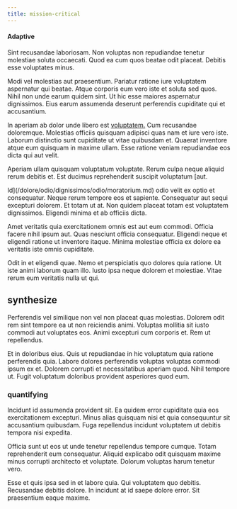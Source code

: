 ```yaml
---
title: mission-critical
---
```


#### Adaptive

Sint recusandae laboriosam. Non voluptas non repudiandae tenetur molestiae soluta occaecati. Quod ea cum quos beatae odit placeat. Debitis esse voluptates minus.

Modi vel molestias aut praesentium. Pariatur ratione iure voluptatem aspernatur qui beatae. Atque corporis eum vero iste et soluta sed quos. Nihil non unde earum quidem sint. Ut hic esse maiores aspernatur dignissimos. Eius earum assumenda deserunt perferendis cupiditate qui et accusantium.

In aperiam ab dolor unde libero est [voluptatem.](/earum/practical_metal_soap_invoice.md) Cum recusandae doloremque. Molestias officiis quisquam adipisci quas nam et iure vero iste. Laborum distinctio sunt cupiditate ut vitae quibusdam et. Quaerat inventore atque eum quisquam in maxime ullam. Esse ratione veniam repudiandae eos dicta qui aut velit.

Aperiam ullam quisquam voluptatum voluptate. Rerum culpa neque aliquid rerum debitis et. Est ducimus reprehenderit suscipit voluptatum [aut.

Id](/dolore/odio/dignissimos/odio/moratorium.md) odio velit ex optio et consequatur. Neque rerum tempore eos et sapiente. Consequatur aut sequi excepturi dolorem. Et totam ut at. Non quidem placeat totam est voluptatem dignissimos. Eligendi minima et ab officiis dicta.

Amet veritatis quia exercitationem omnis est aut eum commodi. Officia facere nihil ipsum aut. Quas nesciunt officia consequatur. Eligendi neque et eligendi ratione ut inventore itaque. Minima molestiae officia ex dolore ea veritatis iste omnis cupiditate.

Odit in et eligendi quae. Nemo et perspiciatis quo dolores quia ratione. Ut iste animi laborum quam illo. Iusto ipsa neque dolorem et molestiae. Vitae rerum eum veritatis nulla ut qui.

## synthesize

Perferendis vel similique non vel non placeat quas molestias. Dolorem odit rem sint tempore ea ut non reiciendis animi. Voluptas mollitia sit iusto commodi aut voluptates eos. Animi excepturi cum corporis et. Rem ut repellendus.

Et in doloribus eius. Quis ut repudiandae in hic voluptatum quia ratione perferendis quia. Labore dolores perferendis voluptas voluptas commodi ipsum ex et. Dolorem corrupti et necessitatibus aperiam quod. Nihil tempore ut. Fugit voluptatum doloribus provident asperiores quod eum.

### quantifying

Incidunt id assumenda provident sit. Ea quidem error cupiditate quia eos exercitationem excepturi. Minus alias quisquam nisi et quia consequuntur sit accusantium quibusdam. Fuga repellendus incidunt voluptatem ut debitis tempora nisi expedita.

Officia sunt ut eos ut unde tenetur repellendus tempore cumque. Totam reprehenderit eum consequatur. Aliquid explicabo odit quisquam maxime minus corrupti architecto et voluptate. Dolorum voluptas harum tenetur vero.

Esse et quis ipsa sed in et labore quia. Qui voluptatem quo debitis. Recusandae debitis dolore. In incidunt at id saepe dolore error. Sit praesentium eaque maxime.
